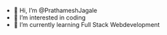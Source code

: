 - 👋 Hi, I’m @PrathameshJagale
- 👀 I’m interested in coding
- 🌱 I’m currently learning Full Stack Webdevelopment

<!---
PrathameshJagale/PrathameshJagale is a ✨ special ✨ repository because its `README.md` (this file) appears on your GitHub profile.
You can click the Preview link to take a look at your changes.
--->
